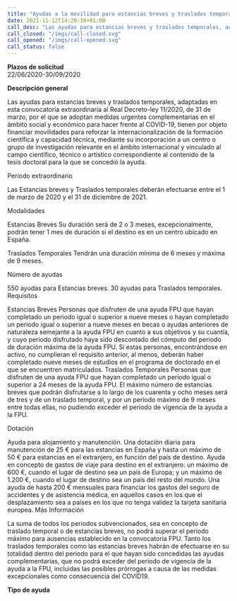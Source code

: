 ```yaml
---
title: "Ayudas a la movilidad para estancias breves y traslados temporales de beneficiarios FPU. Convocatoria Extraordinaria."
date: 2021-11-12T14:20:18+01:00
call_desc: "Las ayudas para estancias breves y traslados temporales, adaptadas en esta convocatoria extraordinaria al Real Decreto-ley ..."
call_closed: "/imgs/call-closed.svg"
call_opened: "/imgs/call-opened.svg"
call_status: false
---
```

**Plazos de solicitud**  
22/06/2020-30/09/2020   

**Descripción general**  

Las ayudas para estancias breves y traslados temporales, adaptadas en esta convocatoria extraordinaria al Real Decreto-ley 11/2020, de 31 de marzo, por el que se adoptan medidas urgentes complementarias en el ámbito social y económico para hacer frente al COVID-19, tienen por objeto financiar movilidades para reforzar la internacionalización de la formación científica y capacidad técnica, mediante su incorporación a un centro o grupo de investigación relevante en el ámbito internacional y vinculado al campo científico, técnico o artístico correspondiente al contenido de la tesis doctoral para la que se concedió la ayuda. 

Periodo extraordinario

Las Estancias breves y Traslados temporales deberán efectuarse entre el 1 de marzo de 2020 y el 31 de diciembre de 2021.

Modalidades

Estancias Breves
Su duración será de 2 o 3 meses, excepcionalmente, podrán tener 1 mes de duración si el destino es en un centro ubicado en España.

Traslados Temporales
Tendrán una duración mínima de 6 meses y máxima de 9 meses.

Número de ayudas

550 ayudas para Estancias breves.
30 ayudas para Traslados temporales.
Requisitos

Estancias Breves
Personas que disfruten de una ayuda FPU que hayan completado un periodo igual o superior a nueve meses o hayan completado un periodo igual o superior a nueve meses en becas o ayudas anteriores de naturaleza semejante a la ayuda FPU en cuanto a sus objetivos y su cuantía, y cuyo periodo disfrutado haya sido descontado del cómputo del periodo de duración máxima de la ayuda FPU.
Si estas personas, encontrándose en activo, no cumplieran el requisito anterior, al menos, deberán haber completado nueve meses de estudios en el programa de doctorado en el que se encuentren matriculados.
Traslados Temporales
Personas que disfruten de una ayuda FPU que hayan completado un periodo igual o superior a 24 meses de la ayuda FPU.
El máximo número de estancias breves que podrán disfrutarse a lo largo de los cuarenta y ocho meses será de tres y de un traslado temporal, y por un período máximo de 9 meses entre todas ellas, no pudiendo exceder el periodo de vigencia de la ayuda a la FPU.

Dotación

Ayuda para alojamiento y manutención. Una dotación diaria para manutención de 25 € para las estancias en España y hasta un máximo de 50 € para estancias en el extranjero, en función del país de destino.
Ayuda en concepto de gastos de viaje para destino en el extranjero: un máximo de 600 €, cuando el lugar de destino sea un país de Europa; y un máximo de 1.200 €, cuando el lugar de destino sea un país del resto del mundo.
Una ayuda de hasta 200 € mensuales para financiar los gastos del seguro de accidentes y de asistencia médica, en aquellos casos en los que el desplazamiento sea a países en los que no tenga validez la tarjeta sanitaria europea.
Más Información

La suma de todos los periodos subvencionados, sea en concepto de traslado temporal o de estancias breves, no podrá superar el periodo máximo para ausencias establecido en la convocatoria FPU.
Tanto los traslados temporales como las estancias breves habrán de efectuarse en su totalidad dentro del periodo para el que hayan sido concedidas las ayudas complementarias, que no podrá exceder del periodo de vigencia de la ayuda a la FPU, incluidas las posibles prórrogas a causa de las medidas excepcionales como consecuencia del COVID19.  

**Tipo de ayuda**  